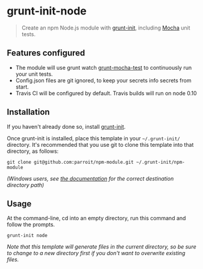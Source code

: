 # grunt-init-node

> Create an npm Node.js module with [grunt-init][], including [Mocha][] unit tests.

## Features configured

* The module will use grunt watch [grunt-mocha-test][] to continuously run your unit tests.
* Config.json files are git ignored, to keep your secrets info secrets from start.
* Travis CI will be configured by default. Travis builds will run on node 0.10


## Installation
If you haven't already done so, install [grunt-init][].

Once grunt-init is installed, place this template in your `~/.grunt-init/` directory.
It's recommended that you use git to clone this template into that directory, as follows:

```
git clone git@github.com:parroit/npm-module.git ~/.grunt-init/npm-module
```

_(Windows users, see [the documentation][grunt-init] for the correct destination directory path)_

## Usage

At the command-line, cd into an empty directory, run this command and follow the prompts.

```
grunt-init node
```

_Note that this template will generate files in the current directory, so be sure to change
to a new directory first if you don't want to overwrite existing files._



[grunt-init]: http://gruntjs.com/project-scaffolding
[grunt-mocha-test]: https://github.com/pghalliday/grunt-mocha-test
[Mocha]: http://visionmedia.github.io/mocha/